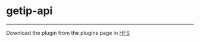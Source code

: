 <h1>getip-api</h1>
<hr>
Download the plugin from the plugins page in <a href="https://github.com/rejetto/hfs">HFS</a>
